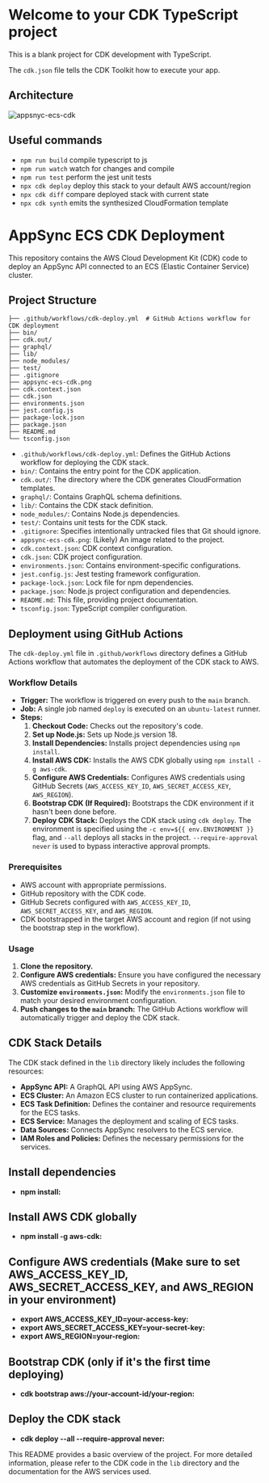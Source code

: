 # Welcome to your CDK TypeScript project

This is a blank project for CDK development with TypeScript.

The `cdk.json` file tells the CDK Toolkit how to execute your app.

## Architecture
![appsnyc-ecs-cdk](https://github.com/user-attachments/assets/8badf617-8776-4c57-abfb-a8d59b504436)


## Useful commands

* `npm run build`   compile typescript to js
* `npm run watch`   watch for changes and compile
* `npm run test`    perform the jest unit tests
* `npx cdk deploy`  deploy this stack to your default AWS account/region
* `npx cdk diff`    compare deployed stack with current state
* `npx cdk synth`   emits the synthesized CloudFormation template

# AppSync ECS CDK Deployment

This repository contains the AWS Cloud Development Kit (CDK) code to deploy an AppSync API connected to an ECS (Elastic Container Service) cluster.

## Project Structure
```
├── .github/workflows/cdk-deploy.yml  # GitHub Actions workflow for CDK deployment
├── bin/
├── cdk.out/
├── graphql/
├── lib/
├── node_modules/
├── test/
├── .gitignore
├── appsync-ecs-cdk.png
├── cdk.context.json
├── cdk.json
├── environments.json
├── jest.config.js
├── package-lock.json
├── package.json
├── README.md
└── tsconfig.json
```

* `.github/workflows/cdk-deploy.yml`: Defines the GitHub Actions workflow for deploying the CDK stack.
* `bin/`: Contains the entry point for the CDK application.
* `cdk.out/`: The directory where the CDK generates CloudFormation templates.
* `graphql/`: Contains GraphQL schema definitions.
* `lib/`: Contains the CDK stack definition.
* `node_modules/`: Contains Node.js dependencies.
* `test/`: Contains unit tests for the CDK stack.
* `.gitignore`: Specifies intentionally untracked files that Git should ignore.
* `appsync-ecs-cdk.png`: (Likely) An image related to the project.
* `cdk.context.json`: CDK context configuration.
* `cdk.json`: CDK project configuration.
* `environments.json`: Contains environment-specific configurations.
* `jest.config.js`: Jest testing framework configuration.
* `package-lock.json`: Lock file for npm dependencies.
* `package.json`: Node.js project configuration and dependencies.
* `README.md`: This file, providing project documentation.
* `tsconfig.json`: TypeScript compiler configuration.

## Deployment using GitHub Actions

The `cdk-deploy.yml` file in `.github/workflows` directory defines a GitHub Actions workflow that automates the deployment of the CDK stack to AWS.

### Workflow Details

* **Trigger:** The workflow is triggered on every push to the `main` branch.
* **Job:** A single job named `deploy` is executed on an `ubuntu-latest` runner.
* **Steps:**
    1.  **Checkout Code:** Checks out the repository's code.
    2.  **Set up Node.js:** Sets up Node.js version 18.
    3.  **Install Dependencies:** Installs project dependencies using `npm install`.
    4.  **Install AWS CDK:** Installs the AWS CDK globally using `npm install -g aws-cdk`.
    5.  **Configure AWS Credentials:** Configures AWS credentials using GitHub Secrets (`AWS_ACCESS_KEY_ID`, `AWS_SECRET_ACCESS_KEY`, `AWS_REGION`).
    6.  **Bootstrap CDK (If Required):** Bootstraps the CDK environment if it hasn't been done before.
    7.  **Deploy CDK Stack:** Deploys the CDK stack using `cdk deploy`. The environment is specified using the `-c env=${{ env.ENVIRONMENT }}` flag, and `--all` deploys all stacks in the project. `--require-approval never` is used to bypass interactive approval prompts.

### Prerequisites

* AWS account with appropriate permissions.
* GitHub repository with the CDK code.
* GitHub Secrets configured with `AWS_ACCESS_KEY_ID`, `AWS_SECRET_ACCESS_KEY`, and `AWS_REGION`.
* CDK bootstrapped in the target AWS account and region (if not using the bootstrap step in the workflow).

### Usage

1.  **Clone the repository.**
2.  **Configure AWS credentials:** Ensure you have configured the necessary AWS credentials as GitHub Secrets in your repository.
3.  **Customize `environments.json`:** Modify the `environments.json` file to match your desired environment configuration.
4.  **Push changes to the `main` branch:** The GitHub Actions workflow will automatically trigger and deploy the CDK stack.

## CDK Stack Details

The CDK stack defined in the `lib` directory likely includes the following resources:

* **AppSync API:** A GraphQL API using AWS AppSync.
* **ECS Cluster:** An Amazon ECS cluster to run containerized applications.
* **ECS Task Definition:** Defines the container and resource requirements for the ECS tasks.
* **ECS Service:** Manages the deployment and scaling of ECS tasks.
* **Data Sources:** Connects AppSync resolvers to the ECS service.
* **IAM Roles and Policies:** Defines the necessary permissions for the services.

## Install dependencies
* **npm install:**

## Install AWS CDK globally
* **npm install -g aws-cdk:**

## Configure AWS credentials (Make sure to set AWS_ACCESS_KEY_ID, AWS_SECRET_ACCESS_KEY, and AWS_REGION in your environment)
* **export AWS_ACCESS_KEY_ID=your-access-key:**
* **export AWS_SECRET_ACCESS_KEY=your-secret-key:**
* **export AWS_REGION=your-region:**

## Bootstrap CDK (only if it's the first time deploying)
* **cdk bootstrap aws://your-account-id/your-region:**

## Deploy the CDK stack
* **cdk deploy --all --require-approval never:**

This README provides a basic overview of the project. For more detailed information, please refer to the CDK code in the `lib` directory and the documentation for the AWS services used.